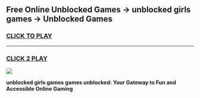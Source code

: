 
## Free Online Unblocked Games → unblocked girls games → Unblocked Games
<h3>
<a href="https://premium.freeplayer.one?title=unblocked_girls_games&ref=21F">CLICK TO PLAY</a></h3>
<hr>

<h3>
<a href="https://premium.freeplayer.one?title=unblocked_girls_games&ref=21F">CLICK 2 PLAY</a>
  
</h3>

<a href="https://premium.freeplayer.one?title=unblocked_girls_games&ref=21F/"><img src="https://clearcache.store/games.png"></a>


**unblocked girls games games unblocked: Your Gateway to Fun and Accessible Online Gaming**
